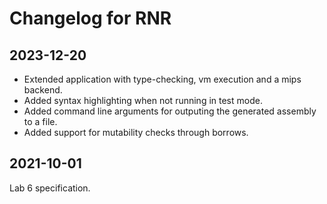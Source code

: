 # Changelog for RNR

## 2023-12-20

- Extended application with type-checking, vm execution and a mips backend.
- Added syntax highlighting when not running in test mode.
- Added command line arguments for outputing the generated assembly to a file.
- Added support for mutability checks through borrows.


## 2021-10-01

Lab 6 specification.
